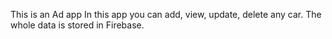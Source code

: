 This is an Ad app
In this app you can add, view, update, delete any car. The whole data is stored in Firebase.

